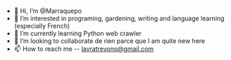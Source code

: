 - 👋 Hi, I’m @Marraquepo
- 👀 I’m interested in programing, gardening, writing and language learning (especially French)
- 🌱 I’m currently learning Python web crawler
- 💞️ I’m looking to collaborate de rien parce que I am quite new here
- 📫 How to reach me -- lavratrevono@gmail.com

<!---
Marraquepo/Marraquepo is a ✨ special ✨ repository because its `README.md` (this file) appears on your GitHub profile.
You can click the Preview link to take a look at your changes.
--->
